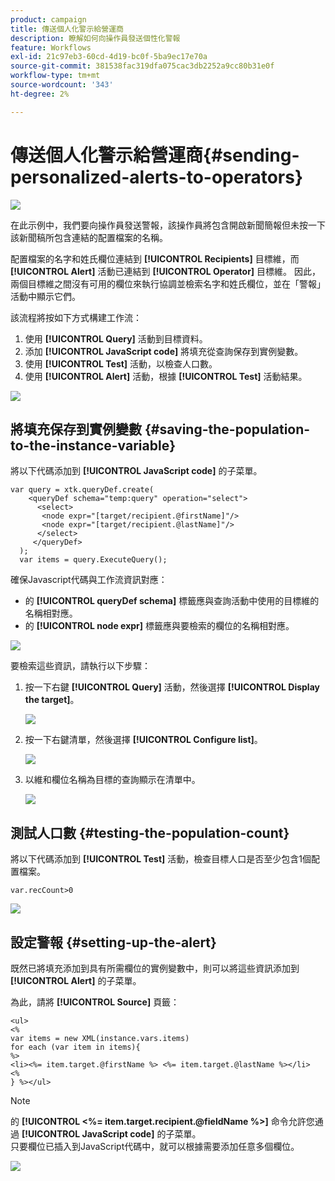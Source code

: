 ```yaml
---
product: campaign
title: 傳送個人化警示給營運商
description: 瞭解如何向操作員發送個性化警報
feature: Workflows
exl-id: 21c97eb3-60cd-4d19-bc0f-5ba9ec17e70a
source-git-commit: 381538fac319dfa075cac3db2252a9cc80b31e0f
workflow-type: tm+mt
source-wordcount: '343'
ht-degree: 2%

---
```


# 傳送個人化警示給營運商{#sending-personalized-alerts-to-operators}

![](../../assets/v7-only.svg)

在此示例中，我們要向操作員發送警報，該操作員將包含開啟新聞簡報但未按一下該新聞稿所包含連結的配置檔案的名稱。

配置檔案的名字和姓氏欄位連結到 **[!UICONTROL Recipients]** 目標維，而 **[!UICONTROL Alert]** 活動已連結到 **[!UICONTROL Operator]** 目標維。 因此，兩個目標維之間沒有可用的欄位來執行協調並檢索名字和姓氏欄位，並在「警報」活動中顯示它們。

該流程將按如下方式構建工作流：

1. 使用 **[!UICONTROL Query]** 活動到目標資料。
1. 添加 **[!UICONTROL JavaScript code]** 將填充從查詢保存到實例變數。
1. 使用 **[!UICONTROL Test]** 活動，以檢查人口數。
1. 使用 **[!UICONTROL Alert]** 活動，根據 **[!UICONTROL Test]** 活動結果。

![](assets/uc_operator_1.png)

## 將填充保存到實例變數 {#saving-the-population-to-the-instance-variable}

將以下代碼添加到 **[!UICONTROL JavaScript code]** 的子菜單。

```
var query = xtk.queryDef.create(  
    <queryDef schema="temp:query" operation="select">  
      <select>  
       <node expr="[target/recipient.@firstName]"/>  
       <node expr="[target/recipient.@lastName]"/>  
      </select>  
     </queryDef>  
  );  
  var items = query.ExecuteQuery();
```

確保Javascript代碼與工作流資訊對應：

* 的 **[!UICONTROL queryDef schema]** 標籤應與查詢活動中使用的目標維的名稱相對應。
* 的 **[!UICONTROL node expr]** 標籤應與要檢索的欄位的名稱相對應。

![](assets/uc_operator_3.png)

要檢索這些資訊，請執行以下步驟：

1. 按一下右鍵 **[!UICONTROL Query]** 活動，然後選擇 **[!UICONTROL Display the target]**。

   ![](assets/uc_operator_4.png)

1. 按一下右鍵清單，然後選擇 **[!UICONTROL Configure list]**。

   ![](assets/uc_operator_5.png)

1. 以維和欄位名稱為目標的查詢顯示在清單中。

   ![](assets/uc_operator_6.png)

## 測試人口數 {#testing-the-population-count}

將以下代碼添加到 **[!UICONTROL Test]** 活動，檢查目標人口是否至少包含1個配置檔案。

```
var.recCount>0
```

![](assets/uc_operator_7.png)

## 設定警報 {#setting-up-the-alert}

既然已將填充添加到具有所需欄位的實例變數中，則可以將這些資訊添加到 **[!UICONTROL Alert]** 的子菜單。

為此，請將 **[!UICONTROL Source]** 頁籤：

```
<ul>
<%
var items = new XML(instance.vars.items)
for each (var item in items){
%>
<li><%= item.target.@firstName %> <%= item.target.@lastName %></li>
<%
} %></ul>
```

>[!NOTE]
>
>的 **[!UICONTROL <%= item.target.recipient.@fieldName %>]** 命令允許您通過 **[!UICONTROL JavaScript code]** 的子菜單。\
>只要欄位已插入到JavaScript代碼中，就可以根據需要添加任意多個欄位。

![](assets/uc_operator_8.png)
